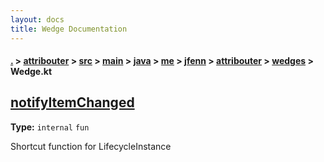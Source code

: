 ```yaml
---
layout: docs
title: Wedge Documentation
---
```

#### [.](./../../../../../../../../index) > [attribouter](./../../../../../../../index) > [src](./../../../../../../index) > [main](./../../../../../index) > [java](./../../../../index) > [me](./../../../index) > [jfenn](./../../index) > [attribouter](./../index) > [wedges](./index) > **Wedge.kt**

## [notifyItemChanged](https://github.com/fennifith/Attribouter/blob/master/attribouter/src/main/java/me/jfenn/attribouter/wedges/Wedge.kt#L36)

**Type:** `internal` `fun`

Shortcut function for LifecycleInstance 












